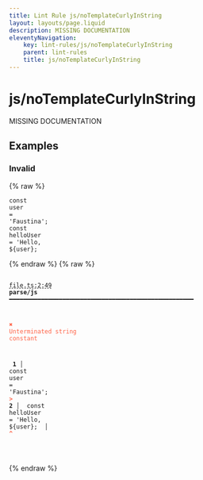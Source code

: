 ```yaml
---
title: Lint Rule js/noTemplateCurlyInString
layout: layouts/page.liquid
description: MISSING DOCUMENTATION
eleventyNavigation:
	key: lint-rules/js/noTemplateCurlyInString
	parent: lint-rules
	title: js/noTemplateCurlyInString
---
```


# js/noTemplateCurlyInString

MISSING DOCUMENTATION

<!-- EVERYTHING BELOW IS AUTOGENERATED. SEE SCRIPTS FOLDER FOR UPDATE SCRIPTS hash(5ac6065a5ca2efc62130ed003a22f274a24cf708) -->

## Examples
### Invalid
{% raw %}<pre class="language-text"><code class="language-text"><span class="token keyword">const</span> <span class="token variable">user</span> <span class="token operator">=</span> <span class="token string">&apos;Faustina&apos;</span><span class="token punctuation">;</span>
               <span class="token keyword">const</span> <span class="token variable">helloUser</span> <span class="token operator">=</span> <span class="token string">&apos;Hello, ${user};</span></code></pre>{% endraw %}
{% raw %}<pre class="language-text"><code class="language-text">
 <span style="text-decoration-style: dashed; text-decoration-line: underline;">file.ts:2:49</span> <strong>parse/js</strong> ━━━━━━━━━━━━━━━━━━━━━━━━━━━━━━━━━━━━━━━━━━━━━━━━━━━━

  <strong><span style="color: Tomato;">✖ </span></strong><span style="color: Tomato;">Unterminated string constant</span>

  <strong>  1</strong><strong> │ </strong><span class="token keyword">const</span> <span class="token variable">user</span> <span class="token operator">=</span> <span class="token string">&apos;Faustina&apos;</span><span class="token punctuation">;</span>
  <strong><span style="color: Tomato;">&gt;</span></strong><strong> 2</strong><strong> │ </strong>               <span class="token keyword">const</span> <span class="token variable">helloUser</span> <span class="token operator">=</span> <span class="token string">&apos;Hello, ${user};</span>
     <strong> │ </strong>                                                 <span style="color: Tomato;"><strong>^</strong></span>

</code></pre>{% endraw %}
